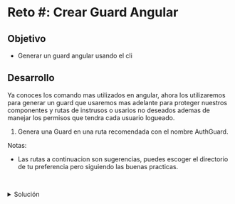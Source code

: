 # Reto #: Crear Guard Angular

## Objetivo

- Generar un guard angular usando el cli

## Desarrollo

Ya conoces los comando mas utilizados en angular, ahora los utilizaremos para generar un guard que usaremos mas adelante para proteger nuestros componentes y rutas de instrusos o usarios no deseados ademas de manejar los permisos que tendra cada usuario logueado.


1. Genera una Guard en una ruta recomendada con el nombre AuthGuard.

Notas: 
- Las rutas a continuacion son sugerencias, puedes escoger el directorio de tu preferencia pero siguiendo las buenas practicas.



    </br>


<details>
    <summary>Solución</summary>
    
  `ng generate module /core/guards/auth-guard/auth-guard`

</details>

<br >
